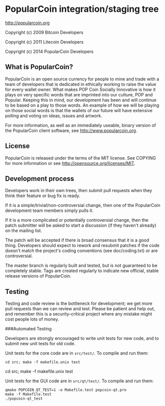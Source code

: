 PopularCoin integration/staging tree
================================

http://popularcoin.org

Copyright (c) 2009 Bitcoin Developers 

Copyright (c) 2011 Litecoin Developers 

Copyright (c) 2014 PopularCoin Developers

What is PopularCoin?
--------------------

PopularCoin is an open source currency for people to mine and trade with a team of developers that is dedicated in ethically working to raise the value for every wallet owner. What makes POP Coin Socially Innovative is how it plays on very specific words that are imprinted into our culture, POP and Popular. Keeping this in mind, our development has been and will continue to be based on a play to those words. An example of how we will be playing on those social words is that the wallets of our future will have extensive polling and voting on ideas, issues and artwork.

For more information, as well as an immediately useable, binary version of the PopularCoin client software, see http://www.popularcoin.org.

License
-------

PopularCoin is released under the terms of the MIT license. See COPYING for more information or see http://opensource.org/licenses/MIT.

Development process
-------------------

Developers work in their own trees, then submit pull requests when they think their feature or bug fix is ready.

If it is a simple/trivial/non-controversial change, then one of the PopularCoin development team members simply pulls it.

If it is a more complicated or potentially controversial change, then the patch submitter will be asked to start a discussion (if they haven't already) on the mailing list.

The patch will be accepted if there is broad consensus that it is a good thing. Developers should expect to rework and resubmit patches if the code doesn't match the project's coding conventions (see doc/coding.txt) or are controversial.

The master branch is regularly built and tested, but is not guaranteed to be completely stable. Tags are created regularly to indicate new official, stable release versions of PopularCoin.

Testing
-------

Testing and code review is the bottleneck for development; we get more pull requests than we can review and test. Please be patient and help out, and remember this is a security-critical project where any mistake might cost people lots of money.

###Automated Testing

Developers are strongly encouraged to write unit tests for new code, and to submit new unit tests for old code.

Unit tests for the core code are in `src/test/`. To compile and run them:

    cd src; make -f makefile.unix test

cd src; make -f makefile.unix test

Unit tests for the GUI code are in `src/qt/test/`. To compile and run them:

    qmake POPCOIN_QT_TEST=1 -o Makefile.test popcoin-qt.pro
    make -f Makefile.test
    ./popcoin-qt_test
